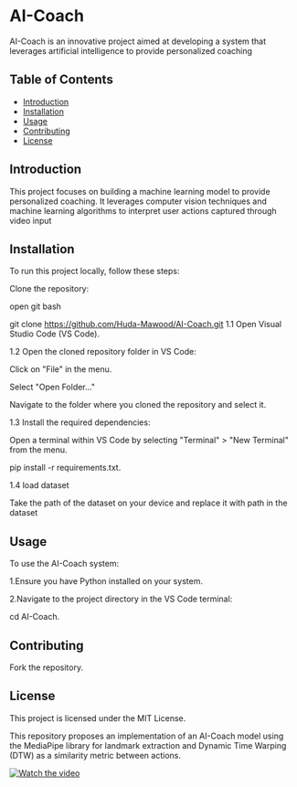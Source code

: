 # AI-Coach

AI-Coach is an innovative project aimed at developing a system that leverages artificial intelligence to provide personalized coaching

## Table of Contents

- [Introduction](#introduction)
- [Installation](#installation)
- [Usage](#usage)
- [Contributing](#contributing)
- [License](#license)

## Introduction

This project focuses on building a machine learning model to provide personalized coaching. It leverages computer vision techniques and machine learning algorithms to interpret user actions captured through video input

## Installation

To run this project locally, follow these steps:

Clone the repository:

open git bash

git clone https://github.com/Huda-Mawood/AI-Coach.git
1.1 Open Visual Studio Code (VS Code).

1.2 Open the cloned repository folder in VS Code:

Click on "File" in the menu.

Select "Open Folder..."

Navigate to the folder where you cloned the repository and select it.

1.3 Install the required dependencies:

Open a terminal within VS Code by selecting "Terminal" > "New Terminal" from the menu.

pip install -r requirements.txt.

1.4 load dataset

Take the path of the dataset on your device and replace it with path in the dataset

## Usage
To use the AI-Coach system:

1.Ensure you have Python installed on your system.

2.Navigate to the project directory in the VS Code terminal:

 cd AI-Coach.

## Contributing
Fork the repository.

## License
This project is licensed under the MIT License.

This repository proposes an implementation of an AI-Coach model using the MediaPipe library for landmark extraction and Dynamic Time Warping (DTW) as a similarity metric between actions.

[![Watch the video](https://img.youtube.com/vi/fPvvF1HsuJc/maxresdefault.jpg)](https://youtu.be/fPvvF1HsuJc?si=ffZsl-H7Em7UQdXt)





